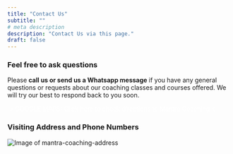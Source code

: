 ```yaml
---
title: "Contact Us"
subtitle: ""
# meta description
description: "Contact Us via this page."
draft: false
---
```


### Feel free to ask questions

Please **call us or send us a Whatsapp message** if you have any general questions or requests about our coaching classes and courses offered. We will try our best to respond back to you soon.

<a style="color:white;" class="btn btn-primary" href="https://www.google.com/maps/search/c-2+chanakyapuri+chunabhatti+kolar+road+bhopal/@23.1783767,77.4190005,13z/data=!3m1!4b1" role="button">&rarr; GOOGLE MAPS: Click here to check directions to Mantra Coaching &larr;</a>

### Visiting Address and Phone Numbers

![Image of mantra-coaching-address](/images/mantra_media_all/mantra-coaching-address.jpg)

